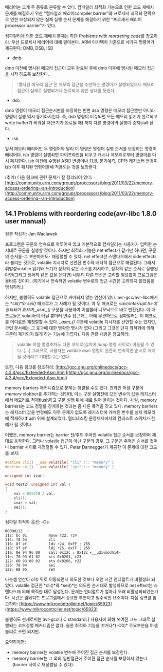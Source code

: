 배리어는 크게 두 종류로 분류할 수 있다. 컴파일러 최적화 기능으로 인한 코드 재배치 문제를 해결하기 위한 "컴파일러 배리어compiler barrier"와 프로세서 최적화 전략으로 인한 보장되지 않은 실제 실행 순서 문제를 해결하기 위한 "프로세서 배리어processor barrier"가 있다.

컴파일러에 의한 코드 재배치 문제는 하단 *Problems with reordering code*를 참고하라. 우선 프로세서 배리어에 대해 알아본다. ARM 아키텍처 기준으로 세가지 명령어가 제공된다: DMB, DSB, ISB

* dmb

dmb 이전에 명시된 메모리 접근이 모두 완료된 후에 dmb 이후에 명시된 메모리 접근을 시작 하도록 보장한다.

> '명시된 메모리 접근'은 메모리 접근을 수반하는 명령어가 실행되었으나 메모리 접근이 실제로 실행되거나 완료되지 않은 상태를 뜻한다.

* dsb

dmb 명령이 메모리 접근순서만을 보장하는 반면 dsb 명령은 메모리 접근뿐만 아니라 명령어 실행 역시 동기화시킨다. 즉, dsb 명령이 이슈되면 모든 메모리 읽기가 완료되고 write buffer가 비워질 때(쓰기가 완료될 때) 까지 다른 명령어의 실행이 중지stall 된다.

* isb

앞서 메모리 배리어인 두 명령어와 달리 이 명령은 명령어 실행 순서를 보장하는 명령어 배리어다. isb 명령이 실행되면 파이프라인을 비우고 캐시나 메모리로부터 명령어를 다시 페치한다. isb 이전에 수행된 ASID 변경이나 TLB, 분기예측, CP15 레지스터 변경이 isb 이후 페치된 명령어들에 적용되는 것을 보장한다.

(추가)
다음 링크에 관련 문제가 잘 정리되어 있다: [http://community.arm.com/groups/processors/blog/2011/03/22/memory-access-ordering--an-introduction](http://community.arm.com/groups/processors/blog/2011/03/22/memory-access-ordering--an-introduction)

## 14.1 Problems with reordering code(avr-libc 1.8.0 user manual)

원문 작성자: Jan Waclawek

프로그램은 구문의 연속으로 이루어져 있고 기본적으로 컴파일러는 사용자가 입력한 순서대로 구문을 실행할 것이다. 하지만 최적화 기능은 net effect가 같기만 하다면, 구문의 순서를-그 부분마저도- 재정렬할 수 있다. net effect란 스탠다드에서 side effects라 불리는 것으로, volatile 지시자로 선언된 변수의 배타적 접근으로 해결된다. 그래서 휘발성volatile 읽기와 쓰기가 정확히 같은 주소를 지시하고, 정확히 같은 순서로 실행된다면(그리고 정확히 같은 값을 쓴다면) 내부의 다른 연산은 고려할 필요없이 프로그램은 올바른 것이다. (여기에서 연속적인 volatile 변수로의 접근 시간은 고려되지 않았음을 명심하라.)

하지만, 불행히도 volatile 접근으로 커버되지 않는 연산이 있다. avr-gcc/avr-libc에서는 *cli()*와 *sei()* 매크로가 그 사례가 될 것이다. 이 두 매크로는 *<avr/interrupt.h>*에 정의되어 있으며,*\__asm__()* 구문을 사용하여 어셈블러 니모닉으로 바로 변환된다. 이 매크로들은 volatile이 아닐 뿐더러 변수 접근과는 아예 무관하므로 컴파일러는 이 매크로를 어디로든 재정렬할 수 있다. *\__asm__()* 구문에 volatile 지시자를 선언할 수는 있지만, 관련 문서에는 그 효과에 대한 명확한 명시가 없다 (그리고 그것은 단지 최적화에 의해 구문이 제거되지 않게 하는 기능에 가깝다). 다음 관련 내용을 참고하라: 

> volatile 어셈 명령조차도 다른 코드로(심지어 *jump* 명령 사이로) 이동될 수 있다. [...] 그러므로, 사용자는 *volatile asm* 명령이 완전히 연속적인 순서로 배치될 것이라고 기대할 수는 없다.

또한, 다음 링크를 참조하라: [http://gcc.gnu.org/onlinedocs/gcc-4.3.4/gcc/Extended-Asm.html](http://gcc.gnu.org/onlinedocs/gcc-4.3.4/gcc/Extended-Asm.html)

memory barriers 매커니즘으로 문제는 해결될 수도 있다. 인라인 어셈 구문에 *memory* clobber를 추가하는 것인데, 이는 구문 실행전에 모든 변수의 값을 레지스터에서 메모리로 적재flush하고 구문 실행 뒤에 새로 읽어 들이는 것이다. 사실, memory barriers는 코드 정렬를 강제하는 것과는 좀 다른 목적을 갖고 있다. memory barriers는 레지스터 값을 변경해도 아무 문제가 없도록 레지스터에 캐쉬된 변수를 실제 메모리에 적재하기flush 위해 설계되었다. 멀티테스킹 운영체제에서의 컨테스트 스위치가 한 예가 될 것이다.

어쨌든, memory barrier는 barrier 전/후의 주어진 volatile 접근 순서를 보장하며 제대로 동작한다. 그러나 volatile 접근이 아닌 구문의 경우, 그 구문은 주어진 순서를 벗어나 barrier 사이로 재정렬될 수 있다. Peter Dannegger가 제공한 이 문제에 대한 코드를 보자: 

```c
#define cli() __asm volatile( "cli" ::: "memory" ) 
#define sei() __asm volatile( "sei" ::: "memory" ) 

unsigned int ivar; 

void test2( unsigned int val ) 
{ 
    val = 65535U / val; 
    cli(); 
    ivar = val; 
    sei(); 
}
```

컴파일 최적화 옵션: -Os 

```
00000112  : 
112: bc 01          movw r22, r24 
114: f8 94          cli 
116: 8f ef          ldi r24, 0xFF ; 255 
118: 9f ef          ldi r25, 0xFF ; 255 
11a: 0e 94 96 00    call 0x12c ; 0x12c <__udivmodhi4>
11e: 70 93 01 02    sts 0x0201, r23 
122: 60 93 00 02    sts 0x0200, r22 
126: 78 94          sei 
128: 08 95          ret
```

나눗셈 연산이 *cli()* 뒤로 이동되면서 의도한 것보다 오랜 시간 인터럽트가 비활성화 되었다. volatile 접근인 *cli()*와 *sei()*는 의도한 순서대로 발생하므로 net effect는 스탠다드에 의해 목적한 대로 달성된다. 문제는 인터럽트가 얼마나 오래 비활성화되었는가다. 시간은 임베디드 프로그램에서 중요한 부분이고 필수적인 요소이다. 다음 링크를 참고하라: [https://www.mikrocontroller.net/topic/65923](https://www.mikrocontroller.net/topic/65923)

불행히도 현재로써는 avr-gcc나 C standard나 사용자에 의해 쓰여진 코드 그대로 실행되는 코드정렬 매커니즘은 없다. 물론 최적화 기능을 끄거나*(-O0)* 주요부분을 어셈블리로 쓰면 되지만.

요약하자면:

* memory barrier는 volatile 변수에 주어진 접근 순서를 보장한다.
* memory barrier는 그 외의 일반접근에 주어진 접근 순서를 보장하지 않는다 (barrier 사이로 재정렬될 수 있다).
